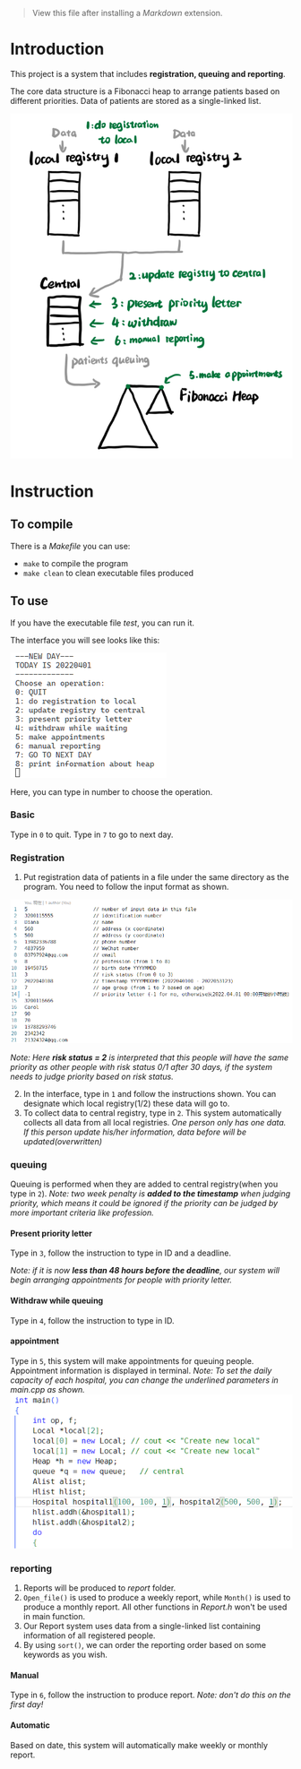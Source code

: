 > View this file after installing a _Markdown_ extension.

# Introduction

This project is a system that includes **registration, queuing and reporting**.

The core data structure is a Fibonacci heap to arrange patients based on different priorities. Data of patients are stored as a single-linked list.

![basic structure](./img/structure.png)

# Instruction

## To compile

There is a _Makefile_ you can use:

- `make` to compile the program
- `make clean` to clean executable files produced

## To use

If you have the executable file _test_, you can run it.

The interface you will see looks like this:

![interface](./img/interface.png)

Here, you can type in number to choose the operation.

### Basic

Type in `0` to quit.
Type in `7` to go to next day.

### Registration

1. Put registration data of patients in a file under the same directory as the program. You need to follow the input format as shown.

![input format](./img/input_format.png)

_Note: Here **risk status = 2** is interpreted that this people will have the same priority as other people with risk status 0/1 after 30 days, if the system needs to judge priority based on risk status._

2. In the interface, type in `1` and follow the instructions shown. You can designate which local registry(1/2) these data will go to.
3. To collect data to central registry, type in `2`. This system automatically collects all data from all local registries.
   _One person only has one data. If this person update his/her information, data before will be updated(overwritten)_

### queuing

Queuing is performed when they are added to central registry(when you type in `2`).
_Note: two week penalty is **added to the timestamp** when judging priority, which means it could be ignored if the priority can be judged by more important criteria like profession._

#### Present priority letter

Type in `3`, follow the instruction to type in ID and a deadline.

_Note: if it is now **less than 48 hours before the deadline**, our system will begin arranging appointments for people with priority letter._

#### Withdraw while queuing

Type in `4`, follow the instruction to type in ID.

#### appointment

Type in `5`, this system will make appointments for queuing people. Appointment information is displayed in terminal.
_Note: To set the daily capacity of each hospital, you can change the underlined parameters in main.cpp as shown._
![daily capacity](./img/capacity.png)

### reporting

1. Reports will be produced to _report_ folder.
2. `Open_file()` is used to produce a weekly report, while `Month()` is used to produce a monthly report. All other functions in _Report.h_ won't be used in main function.
3. Our Report system uses data from a single-linked list containing information of all registered people.
4. By using `sort()`, we can order the reporting order based on some keywords as you wish.

#### Manual

Type in `6`, follow the instruction to produce report.
_Note: don't do this on the first day!_

#### Automatic

Based on date, this system will automatically make weekly or monthly report.
